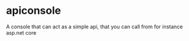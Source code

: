# apiconsole
A console that can act as a simple api, that you can call from for instance asp.net core
